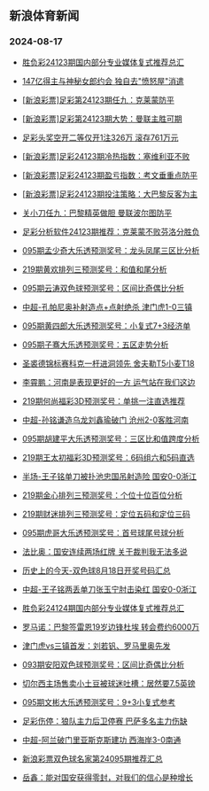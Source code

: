## 新浪体育新闻 
### 2024-08-17

+ [胜负彩24123期国内部分专业媒体复式推荐总汇](https://sports.sina.com.cn/l/2024-08-16/doc-inciuumk0929122.shtml)

+ [147亿得主与神秘女郎约会 独自去"愤怒屋"消遣](https://sports.sina.com.cn/l/2024-08-16/doc-inciuumk0915037.shtml)

+ [[新浪彩票]足彩第24123期任九：克莱蒙防平](https://sports.sina.com.cn/l/2024-08-16/doc-inciuumk0922539.shtml)

+ [[新浪彩票]足彩第24123期大势：曼联主胜可期](https://sports.sina.com.cn/l/2024-08-16/doc-inciuumk0922131.shtml)

+ [足彩头奖空开二等仅开1注326万 滚存761万元](https://sports.sina.com.cn/l/2024-08-16/doc-inciuumk0921093.shtml)

+ [[新浪彩票]足彩24123期冷热指数：塞维利亚不败](https://sports.sina.com.cn/l/2024-08-16/doc-inciuumm7688694.shtml)

+ [[新浪彩票]足彩24123期盈亏指数：考文垂重点防平](https://sports.sina.com.cn/l/2024-08-16/doc-inciuumm7688145.shtml)

+ [[新浪彩票]足彩24123期投注策略：大巴黎反客为主](https://sports.sina.com.cn/l/2024-08-16/doc-inciuumk0923342.shtml)

+ [关小刀任九：巴黎精英做胆 曼联波尔图防平](https://sports.sina.com.cn/l/2024-08-16/doc-incivrqy0600522.shtml)

+ [足彩分析软件24123期推荐：克莱蒙不败芬洛分胜负](https://sports.sina.com.cn/l/2024-08-16/doc-inciuumm7688984.shtml)

+ [095期孟少奇大乐透预测奖号：龙头凤尾三区比分析](https://sports.sina.com.cn/l/2024-08-16/doc-incivrqz7326896.shtml)

+ [219期黄欢排列三预测奖号：和值和尾分析](https://sports.sina.com.cn/l/2024-08-16/doc-incivrre5690973.shtml)

+ [095期云涛双色球预测奖号：区间比奇偶比分析](https://sports.sina.com.cn/l/2024-08-16/doc-incivrre5676532.shtml)

+ [中超-孔帕尼奥补射造点+点射绝杀 津门虎1-0三镇](https://sports.sina.com.cn/china/j/2024-08-16/doc-inciwafa2325211.shtml)

+ [095期黄四郎大乐透预测奖号：小复式7+3经济单](https://sports.sina.com.cn/l/2024-08-16/doc-inciveze0756574.shtml)

+ [095期子骞大乐透预测奖号：五区走势分析](https://sports.sina.com.cn/l/2024-08-16/doc-incivrrh2449672.shtml)

+ [圣裘德锦标赛科克一杆进洞领先 舍夫勒T5小麦T18](https://sports.sina.com.cn/golf/pgatour/2024-08-16/doc-inciveze0739453.shtml)

+ [李霄鹏：河南是表现更好的一方 运气站在我们这边](https://sports.sina.com.cn/china/j/2024-08-16/doc-inciwafa2323792.shtml)

+ [219期何尚福彩3D预测奖号：单挑一注直选推荐](https://sports.sina.com.cn/l/2024-08-16/doc-incivrqy0578266.shtml)

+ [中超-孙铭谦造乌龙刘鑫瑜破门 沧州2-0客胜河南](https://sports.sina.com.cn/china/j/2024-08-16/doc-inciwafa2324246.shtml)

+ [095期胡建平大乐透预测奖号：三区比和值跨度分析](https://sports.sina.com.cn/l/2024-08-16/doc-incivrre5673036.shtml)

+ [219期王太初福彩3D预测奖号：6码组六和5码直选](https://sports.sina.com.cn/l/2024-08-16/doc-incivrqy0579362.shtml)

+ [半场-王子铭单刀被扑池忠国吊射造险 国安0-0浙江](https://sports.sina.com.cn/china/j/2024-08-16/doc-inciwaeu0438854.shtml)

+ [219期金心排列三预测奖号：个位十位百位分析](https://sports.sina.com.cn/l/2024-08-16/doc-incivrrh2468485.shtml)

+ [219期财迷排列三预测奖号：定位五码和定位三码](https://sports.sina.com.cn/l/2024-08-16/doc-incivrqy0585404.shtml)

+ [095期虎哥大乐透预测奖号：首号球尾号球分析](https://sports.sina.com.cn/l/2024-08-16/doc-inciveze0756355.shtml)

+ [法比奥：国安连续两场红牌 关于裁判我无法多说](https://sports.sina.com.cn/china/j/2024-08-16/doc-inciwhnt7088022.shtml)

+ [历史上的今天-双色球8月18日开奖号码汇总](https://sports.sina.com.cn/l/2024-08-16/doc-incivrqy0593941.shtml)

+ [中超-王子铭两丢单刀张玉宁肘击染红 国安0-0浙江](https://sports.sina.com.cn/china/j/2024-08-16/doc-inciwaev7216022.shtml)

+ [胜负彩24124期国内部分专业媒体复式推荐总汇](https://sports.sina.com.cn/l/2024-08-16/doc-inciwhnt7090680.shtml)

+ [罗马诺：巴黎签雷恩19岁边锋杜埃 转会费约6000万](https://sports.sina.com.cn/g/pl/2024-08-16/doc-incivrrh2498521.shtml)

+ [津门虎vs三镇首发：刘若钒、罗马里奥先发](https://sports.sina.com.cn/china/j/2024-08-16/doc-incivvxe2402813.shtml)

+ [093期安阳双色球预测奖号：区间比奇偶比分析](https://sports.sina.com.cn/l/2024-08-16/doc-incivrre5675728.shtml)

+ [切尔西主场售卖小土豆被球迷吐槽：居然要7.5英镑](https://sports.sina.com.cn/g/pl/2024-08-16/doc-incivezn2622257.shtml)

+ [095期文彬大乐透预测奖号：9+3小复式参考](https://sports.sina.com.cn/l/2024-08-16/doc-incivmia0662092.shtml)

+ [足彩伤停：狼队主力后卫停赛 巴萨多名主力伤缺](https://sports.sina.com.cn/l/2024-08-16/doc-incivvwx7269537.shtml)

+ [中超-阿兰破门里亚斯克斯建功 西海岸3-0南通](https://sports.sina.com.cn/china/j/2024-08-16/doc-inciwaev7215477.shtml)

+ [新浪彩票双色球名家第24095期推荐汇总](https://sports.sina.com.cn/l/2024-08-16/doc-incivrrh2482174.shtml)

+ [岳鑫：能对国安获得零封，对我们的信心是种增长](https://sports.sina.com.cn/china/j/2024-08-16/doc-inciwhnw5422793.shtml)

